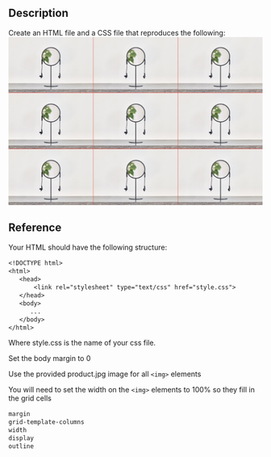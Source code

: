 ## Description

Create an HTML file and a CSS file that reproduces the following:
![goal](goal.png)

## Reference

Your HTML should have the following structure:

```
<!DOCTYPE html>
<html>
   <head>
       <link rel="stylesheet" type="text/css" href="style.css">
   </head>
   <body>
      ...
   </body>
</html>
```

Where style.css is the name of your css file.

Set the body margin to 0

Use the provided product.jpg image for all `<img>` elements

You will need to set the width on the `<img>` elements to 100% so they fill in the grid cells

```
margin
grid-template-columns
width
display
outline

```

